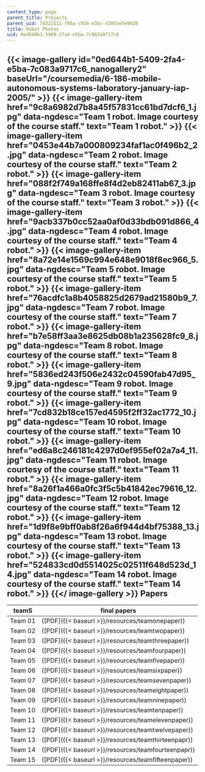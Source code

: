 ```yaml
---
content_type: page
parent_title: Projects
parent_uid: 7d323111-f06a-c924-e3bc-43855e549030
title: Robot Photos
uid: 0ed644b1-5409-2fa4-e5ba-7c083a9717c6
---
```


{{< image-gallery id="0ed644b1-5409-2fa4-e5ba-7c083a9717c6_nanogallery2" baseUrl="/coursemedia/6-186-mobile-autonomous-systems-laboratory-january-iap-2005/" >}}
{{< image-gallery-item href="9c8a6982d7b8a45f57831cc61bd7dcf6_1.jpg" data-ngdesc="Team 1 robot. Image courtesy of the course staff." text="Team 1 robot." >}}
{{< image-gallery-item href="0453e44b7a000809234faf1ac0f496b2_2.jpg" data-ngdesc="Team 2 robot. Image courtesy of the course staff." text="Team 2 robot." >}}
{{< image-gallery-item href="088f2f749a168ffe8f4d2eb82411ab67_3.jpg" data-ngdesc="Team 3 robot. Image courtesy of the course staff." text="Team 3 robot." >}}
{{< image-gallery-item href="9acb337b0cc52aa0af0d33bdb091d866_4.jpg" data-ngdesc="Team 4 robot. Image courtesy of the course staff." text="Team 4 robot." >}}
{{< image-gallery-item href="8a72e14e1569c994e648e9018f8ec966_5.jpg" data-ngdesc="Team 5 robot. Image courtesy of the course staff." text="Team 5 robot." >}}
{{< image-gallery-item href="76acdfc1a8b4058825d2679ad21580b9_7.jpg" data-ngdesc="Team 7 robot. Image courtesy of the course staff." text="Team 7 robot." >}}
{{< image-gallery-item href="b7e58ff3aa3e8625db08b1a235628fc9_8.jpg" data-ngdesc="Team 8 robot. Image courtesy of the course staff." text="Team 8 robot." >}}
{{< image-gallery-item href="5836ed243f506e2432c04590fab47d95_9.jpg" data-ngdesc="Team 9 robot. Image courtesy of the course staff." text="Team 9 robot." >}}
{{< image-gallery-item href="7cd832b18ce157ed4595f2ff32ac1772_10.jpg" data-ngdesc="Team 10 robot. Image courtesy of the course staff." text="Team 10 robot." >}}
{{< image-gallery-item href="ed6a8c246181c4297d0ef955ef02a7a4_11.jpg" data-ngdesc="Team 11 robot. Image courtesy of the course staff." text="Team 11 robot." >}}
{{< image-gallery-item href="8a26f1a466a0fc3f5c5b41842ec79616_12.jpg" data-ngdesc="Team 12 robot. Image courtesy of the course staff." text="Team 12 robot." >}}
{{< image-gallery-item href="1d9f8e9bff0ab8f26a6f944d4bf75388_13.jpg" data-ngdesc="Team 13 robot. Image courtesy of the course staff." text="Team 13 robot." >}}
{{< image-gallery-item href="524833cd0d5514025c02511f648d523d_14.jpg" data-ngdesc="Team 14 robot. Image courtesy of the course staff." text="Team 14 robot." >}}
{{</ image-gallery >}}
Papers
------

| teamS | final papers |
| --- | --- |
| Team 01 | ([PDF]({{< baseurl >}}/resources/teamonepaper)) |
| Team 02 | ([PDF]({{< baseurl >}}/resources/teamtwopaper)) |
| Team 03 | ([PDF]({{< baseurl >}}/resources/teamthreepaper)) |
| Team 04 | ([PDF]({{< baseurl >}}/resources/teamfourpaper)) |
| Team 05 | ([PDF]({{< baseurl >}}/resources/teamfivepaper)) |
| Team 06 | ([PDF]({{< baseurl >}}/resources/teamsixpaper)) |
| Team 07 | ([PDF]({{< baseurl >}}/resources/teamsevenpaper)) |
| Team 08 | ([PDF]({{< baseurl >}}/resources/teameightpaper)) |
| Team 09 | ([PDF]({{< baseurl >}}/resources/teamninepaper)) |
| Team 10 | ([PDF]({{< baseurl >}}/resources/teamtenpaper)) |
| Team 11 | ([PDF]({{< baseurl >}}/resources/teamelevenpaper)) |
| Team 12 | ([PDF]({{< baseurl >}}/resources/teamtwelvepaper)) |
| Team 13 | ([PDF]({{< baseurl >}}/resources/teamthirteenpapr)) |
| Team 14 | ([PDF]({{< baseurl >}}/resources/teamfourteenpapr)) |
| Team 15 | ([PDF]({{< baseurl >}}/resources/teamfifteenpaper))